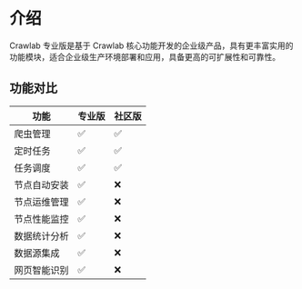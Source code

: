 # 介绍

Crawlab 专业版是基于 Crawlab 核心功能开发的企业级产品，具有更丰富实用的功能模块，适合企业级生产环境部署和应用，具备更高的可扩展性和可靠性。

## 功能对比

功能 | 专业版 | 社区版
---|--|--
爬虫管理|:white_check_mark:|:white_check_mark:
定时任务|:white_check_mark:|:white_check_mark:
任务调度|:white_check_mark:|:white_check_mark:
节点自动安装|:white_check_mark:|:x:
节点运维管理|:white_check_mark:|:x:
节点性能监控|:white_check_mark:|:x:
数据统计分析|:white_check_mark:|:x:
数据源集成|:white_check_mark:|:x:
网页智能识别|:white_check_mark:|:x:
